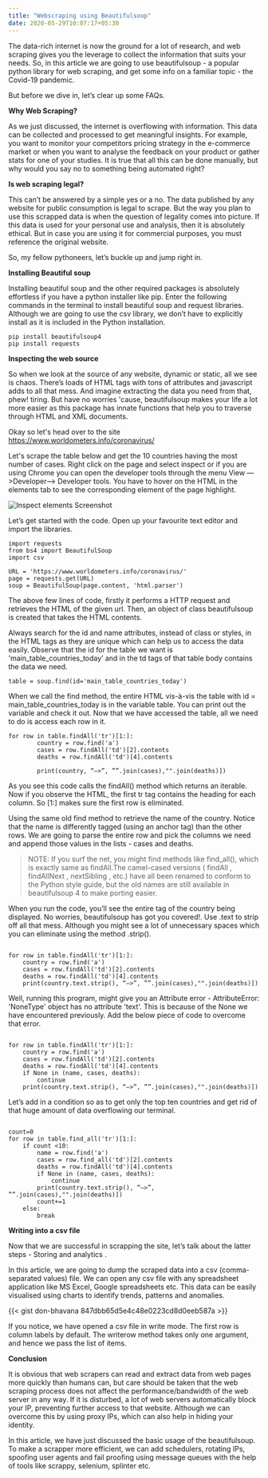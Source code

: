 ```yaml
---
title: "Webscraping using Beautifulsoup"
date: 2020-05-29T10:07:17+05:30
---
```


The data-rich internet is now the ground for a lot of research, and web scraping gives you the leverage to collect the information that suits your needs.
So, in this article we are going to use beautifulsoup - a popular python library for web scraping, and get some info on a familiar topic - the Covid-19 pandemic.

But before we dive in, let’s clear up some FAQs.

**Why Web Scraping?**

As we just discussed, the internet is overflowing with information. This data can be collected and processed to get meaningful insights. For example, you want to monitor your competitors pricing strategy in the e-commerce market or when you want to analyse the feedback on your product or gather stats for one of your studies. It is true that all this can be done manually, but why would you say no to something being automated right? 

**Is web scraping legal?**

This can’t be answered by a simple yes or a no. The data published by any website for public consumption is legal to scrape. But the way you plan to use this scrapped data is when the question of legality comes into picture. If this data is used for your personal use and analysis, then it is absolutely ethical. But in case you are using it for commercial purposes, you must reference the original website.

So, my fellow pythoneers, let’s buckle up and jump right in.


**Installing Beautiful soup**

Installing beautiful soup and the other required packages is absolutely effortless if you have a python installer like pip. Enter the following commands in the terminal to install beautiful soup and request libraries. Although we are going to use the csv library, we don’t have to explicitly install as it is included in the Python installation.


```
pip install beautifulsoup4
pip install requests

```



**Inspecting the web source**

So when we look at the source of any website, dynamic or static, all we see is chaos. There’s loads of HTML tags with tons of attributes and javascript adds to all that mess. And imagine extracting the data you need from that, phew! tiring. But have no worries 'cause, beautifulsoup makes your life a lot more easier as this package has innate functions that help you to traverse through HTML and XML documents. 

Okay so let's head over to the site https://www.worldometers.info/coronavirus/ 

Let's scrape the table below and get the 10 countries having the most number of cases. Right click on the page and select inspect or if you are using Chrome you can open the developer tools through the menu View —>Developer—> Developer tools. You have to hover on the HTML in the elements tab to see the corresponding element of the page highlight.

![Inspect elements Screenshot](/Inspect-screenshot.JPG)

Let’s get started with the code. Open up your favourite text editor and import the libraries.

```
import requests
from bs4 import BeautifulSoup
import csv
 
URL = 'https://www.worldometers.info/coronavirus/'
page = requests.get(URL)
soup = BeautifulSoup(page.content, 'html.parser')

```

 The above few lines of code, firstly it performs a HTTP request and retrieves the HTML of the given url. Then, an object of class beautifulsoup is created that takes the HTML contents. 

Always search for the id and name attributes, instead of class or styles, in the HTML tags as they are unique which can help us to access the data easily. Observe that the id for the table we want is 'main_table_countries_today’ and in the td tags of that table body contains the data we need. 

```
table = soup.find(id='main_table_countries_today')

```

When we call the find method, the entire HTML vis-à-vis the table with id = main_table_countries_today is in the variable table. You can print out the variable and check it out.
Now that we have accessed the table, all we need to do is access each row in it.

```
for row in table.findAll('tr')[1:]:  
		country = row.find('a')
		cases = row.findAll('td')[2].contents
		deaths = row.findAll('td')[4].contents

		print(country, “—>”, ””.join(cases),"".join(deaths)])

```

As you see this code calls the findAll() method which returns an iterable. Now if you observe the HTML, the first tr tag contains the heading for each column. So [1:] makes sure the first row is eliminated.

Using the same old find method to retrieve the name of the country. Notice that the name is differently tagged (using an anchor tag) than the other rows. 
We are going to parse the entire row and pick the columns we need and append those values in the lists - cases and deaths.

>NOTE: If you surf the net, you might find methods like find_all(), which is exactly same as findAll.The camel-cased versions ( findAll , findAllNext , nextSibling , etc.) have all been renamed to conform to the Python style guide, but the old names are still available in beautifulsoup 4 to make porting easier.


When you run the code, you’ll see the entire tag of the country being displayed. No worries, beautifulsoup has got you covered!. Use .text to strip off all that mess. Although you might see a lot of unnecessary spaces which you can eliminate using the method .strip().



```

for row in table.findAll('tr')[1:]:  
	country = row.find('a')
	cases = row.findAll('td')[2].contents
	deaths = row.findAll('td')[4].contents
	print(country.text.strip(), “—>”, ””.join(cases),"".join(deaths)])
```

Well, running this program, might give you an Attribute error - AttributeError: 'NoneType' object has no attribute 'text'. This is because of the None we have encountered previously. Add the below piece of code to overcome that error.

```

for row in table.findAll('tr')[1:]:  
	country = row.find('a')
	cases = row.findAll('td')[2].contents
	deaths = row.findAll('td')[4].contents
	if None in (name, cases, deaths):
		continue
	print(country.text.strip(), “—>”, ””.join(cases),"".join(deaths)])

```

Let’s add in a condition so as to get only the top ten countries and get rid of that huge amount of data overflowing our terminal. 

```

count=0
for row in table.find_all('tr')[1:]:  
	if count <10:
		name = row.find('a')
		cases = row.find_all('td')[2].contents
		deaths = row.findAll('td')[4].contents
		if None in (name, cases, deaths):
			continue
		print(country.text.strip(), “—>”, ””.join(cases),"".join(deaths)])
		count+=1
	else:
		break

```

**Writing into a csv file**

Now that we are successful in scrapping the site, let’s talk about the latter steps - Storing and analytics .

In this article, we are going to dump the scraped data into a csv (comma-separated values) file. We can open any csv file with any spreadsheet application like MS Excel, Google spreadsheets etc. This data can be easily visualised using charts to identify trends, patterns and anomalies. 


{{< gist don-bhavana 847dbb65d5e4c48e0223cd8d0eeb587a >}}

If you notice, we have opened a csv file in write mode. The first row is column labels by default. The writerow method takes only one argument, and hence we pass the list of items.


**Conclusion**

It is obvious that web scrapers can read and extract data from web pages more quickly than humans can, but care should be taken that the web scraping process does not affect the performance/bandwidth of the web server in any way. If it is disturbed, a lot of web servers automatically block your IP, preventing further access to that website. Although we can overcome this by using proxy IPs, which can also help in hiding your identity.

In this article, we have just discussed the basic usage of the beautifulsoup. To make a scrapper more efficient, we can add schedulers, rotating IPs, spoofing user agents and fail proofing  using message queues with the help of tools like scrappy, selenium, splinter etc.  
 
